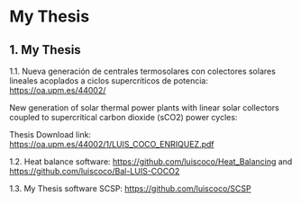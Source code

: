 # My Thesis

## 1. My Thesis

1.1. Nueva generación de centrales termosolares con colectores solares lineales acoplados a ciclos supercríticos de potencia: https://oa.upm.es/44002/

New generation of solar thermal power plants with linear solar collectors coupled to supercritical carbon dioxide (sCO2) power cycles:

Thesis Download link: https://oa.upm.es/44002/1/LUIS_COCO_ENRIQUEZ.pdf

1.2. Heat balance software: https://github.com/luiscoco/Heat_Balancing and https://github.com/luiscoco/Bal-LUIS-COCO2

1.3. My Thesis software SCSP: https://github.com/luiscoco/SCSP
